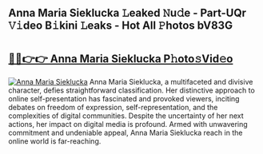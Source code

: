 ## Anna Maria Sieklucka 𝙻eaked 𝙽u𝚍e - Part-UQr 𝚅𝚒deo B𝚒kini 𝙻eaks - Hot All 𝙿hotos bV83G

# <h2><a href="http://ld0827g.urlbe.top/?page=Anna+Maria+Sieklucka">🔗🔗👉👉 Anna Maria Sieklucka P𝚑oto𝚜Vid𝚎o</a></h2>

[![Anna Maria Sieklucka](https://i.imgur.com/eBuTRDB.gif)](http://ld0827g.urlbe.top/?page=Anna+Maria+Sieklucka)
Anna Maria Sieklucka, a multifaceted and divisive character, defies straightforward classification. Her distinctive approach to online self-presentation has fascinated and provoked viewers, inciting debates on freedom of expression, self-representation, and the complexities of digital communities. Despite the uncertainty of her next actions, her impact on digital media is profound. Armed with unwavering commitment and undeniable appeal, Anna Maria Sieklucka reach in the online world is far-reaching.
